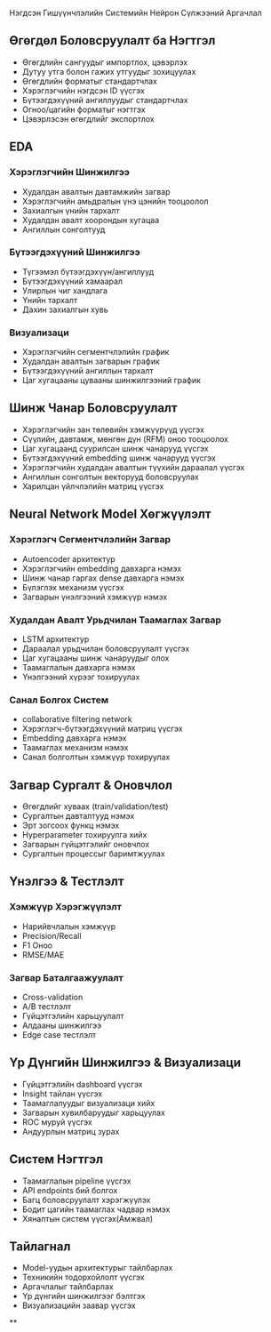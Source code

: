 Нэгдсэн Гишүүнчлэлийн Системийн Нейрон Сүлжээний Аргачлал

## Өгөгдөл Боловсруулалт ба Нэгтгэл

* Өгөгдлийн сангуудыг импортлох, цэвэрлэх
* Дутуу утга болон гажих утгуудыг зохицуулах
* Өгөгдлийн форматыг стандартчлах
* Хэрэглэгчийн нэгдсэн ID үүсгэх
* Бүтээгдэхүүний ангиллуудыг стандартчлах
* Огноо/цагийн форматыг нэгтгэх
* Цэвэрлэсэн өгөгдлийг экспортлох

## EDA

### Хэрэглэгчийн Шинжилгээ

* Худалдан авалтын давтамжийн загвар
* Хэрэглэгчийн амьдралын үнэ цэнийн тооцоолол
* Захиалгын үнийн тархалт
* Худалдан авалт хоорондын хугацаа
* Ангиллын сонголтууд

### Бүтээгдэхүүний Шинжилгээ

* Түгээмэл бүтээгдэхүүн/ангиллууд
* Бүтээгдэхүүний хамаарал
* Улирлын чиг хандлага
* Үнийн тархалт
* Дахин захиалгын хувь

### Визуализаци

* Хэрэглэгчийн сегментчлэлийн график
* Худалдан авалтын загварын график
* Бүтээгдэхүүний ангиллын тархалт
* Цаг хугацааны цувааны шинжилгээний график

## Шинж Чанар Боловсруулалт

* Хэрэглэгчийн зан төлөвийн хэмжүүрүүд үүсгэх
* Сүүлийн, давтамж, мөнгөн дүн (RFM) оноо тооцоолох
* Цаг хугацаанд суурилсан шинж чанарууд үүсгэх
* Бүтээгдэхүүний embedding шинж чанарууд үүсгэх
* Хэрэглэгчийн худалдан авалтын түүхийн дараалал үүсгэх
* Ангиллын сонголтын векторууд боловсруулах
* Харилцан үйлчлэлийн матриц үүсгэх

## Neural Network Model Хөгжүүлэлт

### Хэрэглэгч Сегментчлэлийн Загвар

* Autoencoder архитектур
* Хэрэглэгчийн embedding давхарга нэмэх
* Шинж чанар гаргах dense давхарга нэмэх
* Бүлэглэх механизм үүсгэх
* Загварын үнэлгээний хэмжүүр нэмэх

### Худалдан Авалт Урьдчилан Таамаглах Загвар

* LSTM архитектур
* Дараалал урьдчилан боловсруулалт үүсгэх
* Цаг хугацааны шинж чанаруудыг олох
* Таамаглалын давхарга нэмэх
* Үнэлгээний хүрээг тохируулах

### Санал Болгох Систем

* collaborative filtering network
* Хэрэглэгч-бүтээгдэхүүний матриц үүсгэх
* Embedding давхарга нэмэх
* Таамаглах механизм нэмэх
* Санал болголтын хэмжүүр тохируулах

## Загвар Сургалт & Оновчлол

* Өгөгдлийг хуваах (train/validation/test)
* Сургалтын давталтууд нэмэх
* Эрт зогсоох функц нэмэх
* Hyperparameter тохируулга хийх
* Загварын гүйцэтгэлийг оновчлох
* Сургалтын процессыг баримтжуулах

## Үнэлгээ & Тестлэлт

### Хэмжүүр Хэрэгжүүлэлт

* Нарийвчлалын хэмжүүр
* Precision/Recall
* F1 Оноо
* RMSE/MAE

### Загвар Баталгаажуулалт

* Cross-validation
* A/B тестлэлт
* Гүйцэтгэлийн харьцуулалт
* Алдааны шинжилгээ
* Edge case тестлэлт

## Үр Дүнгийн Шинжилгээ & Визуализаци

* Гүйцэтгэлийн dashboard үүсгэх
* Insight тайлан үүсгэх
* Таамаглалуудыг визуализаци хийх
* Загварын хувилбаруудыг харьцуулах
* ROC муруй үүсгэх
* Андуурлын матриц зурах

## Систем Нэгтгэл

* Таамаглалын pipeline үүсгэх
* API endpoints бий болгох
* Багц боловсруулалт хэрэгжүүлэх
* Бодит цагийн таамаглах чадвар нэмэх
* Хяналтын систем үүсгэх(Амжвал)

## Тайлагнал

* Model-уудын архитектурыг тайлбарлах
* Техникийн тодорхойлолт үүсгэх
* Аргачлалыг тайлбарлах
* Үр дүнгийн шинжилгээг бэлтгэх
* Визуализацийн заавар үүсгэх

**
